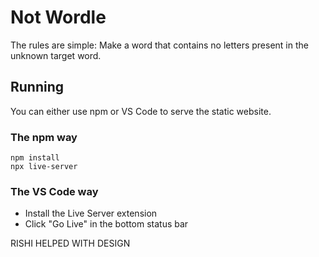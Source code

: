 # Not Wordle

The rules are simple: Make a word that contains no letters present in the unknown target word.

## Running
You can either use npm or VS Code to serve the static website.

### The npm way
```
npm install
npx live-server
```

### The VS Code way
- Install the Live Server extension
- Click "Go Live" in the bottom status bar

RISHI HELPED WITH DESIGN
